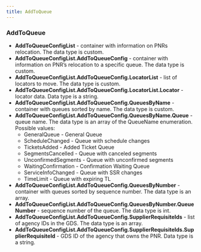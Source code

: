 ```yaml
---
title: AddToQueue
---
```


### AddToQueue

- **AddToQueueConfigList** - container with information on PNRs relocation. The data type is custom.
- **AddToQueueConfigList.AddToQueueConfig** - container with information on PNR’s relocation to a specific queue. The data type is custom.
- **AddToQueueConfigList.AddToQueueConfig.LocatorList** - list of locators to move. The data type is custom.
- **AddToQueueConfigList.AddToQueueConfig.LocatorList.Locator** - locator data. Data type is a string.
- **AddToQueueConfigList.AddToQueueConfig.QueuesByName** - container with queues sorted by name. The data type is custom.
- **AddToQueueConfigList.AddToQueueConfig.QueuesByName.Queue** - queue name. The data type is an array of the QueueName enumeration. Possible values:
    * GeneralQueue - General Queue
    * ScheduleChanged - Queue with schedule changes
    * TicketsAdded - Added Ticket Queue
    * SegmentsCancelled - Queue with canceled segments
    * UnconfirmedSegments - Queue with unconfirmed segments
    * WaitingConfirmation - Confirmation Waiting Queue
    * ServiceInfoChanged - Queue with SSR changes
    * TimeLimit - Queue with expiring TL
- **AddToQueueConfigList.AddToQueueConfig.QueuesByNumber** - container with queues sorted by sequence number. The data type is an array.
- **AddToQueueConfigList.AddToQueueConfig.QueuesByNumber.QueueNumber** - sequence number of the queue. The data type is int.
- **AddToQueueConfigList.AddToQueueConfig.SupplierRequisiteIds** - list of agency IDs in the GDS. The data type is an array.
- **AddToQueueConfigList.AddToQueueConfig.SupplierRequisiteIds.SupplierRequisiteId** - GDS ID of the agency that owns the PNR. Data type is a string.
